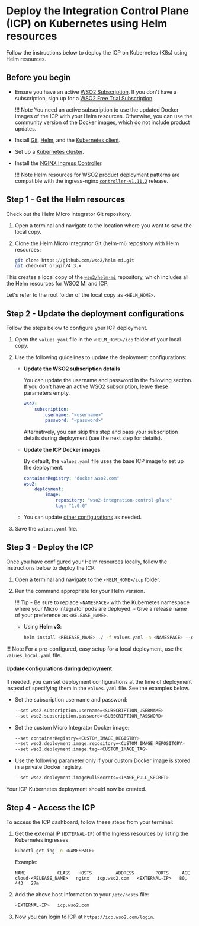 # Deploy the Integration Control Plane (ICP) on Kubernetes using Helm resources

Follow the instructions below to deploy the ICP on Kubernetes (K8s) using Helm resources.

## Before you begin
    
- Ensure you have an active [WSO2 Subscription](https://wso2.com/subscription). If you don't have a subscription, sign up for a [WSO2 Free Trial Subscription](https://wso2.com/free-trial-subscription).

    !!! Note
        You need an active subscription to use the updated Docker images of the ICP with your Helm resources. Otherwise, you can use the community version of the Docker images, which do not include product updates.
    
- Install [Git](https://git-scm.com/book/en/v2/Getting-Started-Installing-Git), [Helm](https://helm.sh/docs/intro/install/), and the [Kubernetes client](https://kubernetes.io/docs/tasks/tools/install-kubectl/).
    
- Set up a [Kubernetes cluster](https://kubernetes.io/docs/setup/#learning-environment).
    
- Install the [NGINX Ingress Controller](https://kubernetes.github.io/ingress-nginx/deploy/). 

    !!! Note
        Helm resources for WSO2 product deployment patterns are compatible with the ingress-nginx [`controller-v1.11.2`](https://github.com/kubernetes/ingress-nginx/releases/tag/controller-v1.11.2) release.

## Step 1 - Get the Helm resources 

Check out the Helm Micro Integrator Git repository.

1. Open a terminal and navigate to the location where you want to save the local copy.
2. Clone the Helm Micro Integrator Git (helm-mi) repository with Helm resources:

    ```bash
    git clone https://github.com/wso2/helm-mi.git
    git checkout origin/4.3.x
    ```

This creates a local copy of the [`wso2/helm-mi`](https://github.com/wso2/helm-mi/) repository, which includes all the Helm resources for WSO2 MI and ICP.

Let's refer to the root folder of the local copy as `<HELM_HOME>`.

## Step 2 - Update the deployment configurations 

Follow the steps below to configure your ICP deployment.

1. Open the `values.yaml` file in the `<HELM_HOME>/icp` folder of your local copy.

2. Use the following guidelines to update the deployment configurations:

    - **Update the WSO2 subscription details**
    
        You can update the username and password in the following section. If you don't have an active WSO2 subscription, leave these parameters empty.
    
        ```yaml
        wso2:
            subscription:
                username: "<username>"
                password: "<password>"
        ```

        Alternatively, you can skip this step and pass your subscription details during deployment (see the next step for details).

    - **Update the ICP Docker images**

        By default, the `values.yaml` file uses the base ICP image to set up the deployment.

        ```yaml
        containerRegistry: "docker.wso2.com"
        wso2:
            deployment:
                image: 
                    repository: "wso2-integration-control-plane"
                    tag: "1.0.0"
        ```

    - You can update [other configurations](https://github.com/wso2/helm-mi/blob/main/mi/EXAMPLES.md) as needed.

3. Save the `values.yaml` file.

## Step 3 - Deploy the ICP

Once you have configured your Helm resources locally, follow the instructions below to deploy the ICP.

1. Open a terminal and navigate to the `<HELM_HOME>/icp` folder.
2. Run the command appropriate for your Helm version.

    !!! Tip
       - Be sure to replace `<NAMESPACE>` with the Kubernetes namespace where your Micro Integrator pods are deployed.
       - Give a release name of your preference as `<RELEASE_NAME>`.

    - Using **Helm v3**:
        
        ```bash
        helm install <RELEASE_NAME> ./ -f values.yaml -n <NAMESPACE> --create-namespace
        ```

!!! Note
    For a pre-configured, easy setup for a local deployment, use the `values_local.yaml` file.
        
#### Update configurations during deployment

If needed, you can set deployment configurations at the time of deployment instead of specifying them in the `values.yaml` file. See the examples below.

- Set the subscription username and password:

    ```bash
    --set wso2.subscription.username=<SUBSCRIPTION_USERNAME>
    --set wso2.subscription.password=<SUBSCRIPTION_PASSWORD>
    ```

- Set the custom Micro Integrator Docker image:

    ```bash
    --set containerRegistry=<CUSTOM_IMAGE_REGISTRY>
    --set wso2.deployment.image.repository=<CUSTOM_IMAGE_REPOSITORY>
    --set wso2.deployment.image.tag=<CUSTOM_IMAGE_TAG>
    ```

- Use the following parameter only if your custom Docker image is stored in a private Docker registry:

    ```bash
    --set wso2.deployment.imagePullSecrets=<IMAGE_PULL_SECRET>
    ```

Your ICP Kubernetes deployment should now be created.

## Step 4 - Access the ICP

To access the ICP dashboard, follow these steps from your terminal:

1. Get the external IP (`EXTERNAL-IP`) of the Ingress resources by listing the Kubernetes ingresses.

    ```bash
    kubectl get ing -n <NAMESPACE>
    ```

    Example:

    ```log
    NAME            CLASS   HOSTS         ADDRESS        PORTS     AGE
    cloud-<RELEASE_NAME>   nginx   icp.wso2.com   <EXTERNAL-IP>   80, 443   27m
    ```

2. Add the above host information to your `/etc/hosts` file:

    ```bash
    <EXTERNAL-IP>   icp.wso2.com 
    ```

3. Now you can login to ICP at `https://icp.wso2.com/login`.
